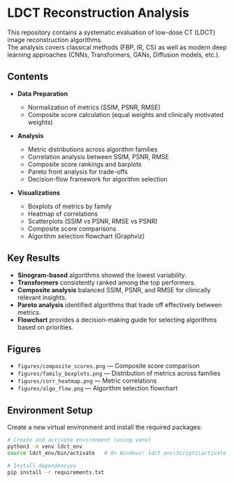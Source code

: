# LDCT Reconstruction Analysis

This repository contains a systematic evaluation of low-dose CT (LDCT) image reconstruction algorithms.  
The analysis covers classical methods (FBP, IR, CS) as well as modern deep learning approaches (CNNs, Transformers, GANs, Diffusion models, etc.).

## Contents
- **Data Preparation**  
  - Normalization of metrics (SSIM, PSNR, RMSE)  
  - Composite score calculation (equal weights and clinically motivated weights)  

- **Analysis**  
  - Metric distributions across algorithm families  
  - Correlation analysis between SSIM, PSNR, RMSE  
  - Composite score rankings and barplots  
  - Pareto front analysis for trade-offs  
  - Decision-flow framework for algorithm selection  

- **Visualizations**  
  - Boxplots of metrics by family  
  - Heatmap of correlations  
  - Scatterplots (SSIM vs PSNR, RMSE vs PSNR)  
  - Composite score comparisons  
  - Algorithm selection flowchart (Graphviz)  

## Key Results
- **Sinogram-based** algorithms showed the lowest variability.  
- **Transformers** consistently ranked among the top performers.  
- **Composite analysis** balanced SSIM, PSNR, and RMSE for clinically relevant insights.  
- **Pareto analysis** identified algorithms that trade off effectively between metrics.  
- **Flowchart** provides a decision-making guide for selecting algorithms based on priorities.  

## Figures
- `figures/composite_scores.png` — Composite score comparison  
- `figures/family_boxplots.png` — Distribution of metrics across families  
- `figures/corr_heatmap.png` — Metric correlations  
- `figures/algo_flow.png` — Algorithm selection flowchart  

## Environment Setup

Create a new virtual environment and install the required packages:

```bash
# Create and activate environment (using venv)
python3 -m venv ldct_env
source ldct_env/bin/activate   # On Windows: ldct_env\Scripts\activate

# Install dependencies
pip install -r requirements.txt
